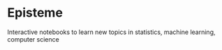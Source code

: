 # Episteme
Interactive notebooks to learn new topics in statistics, machine learning, computer science
